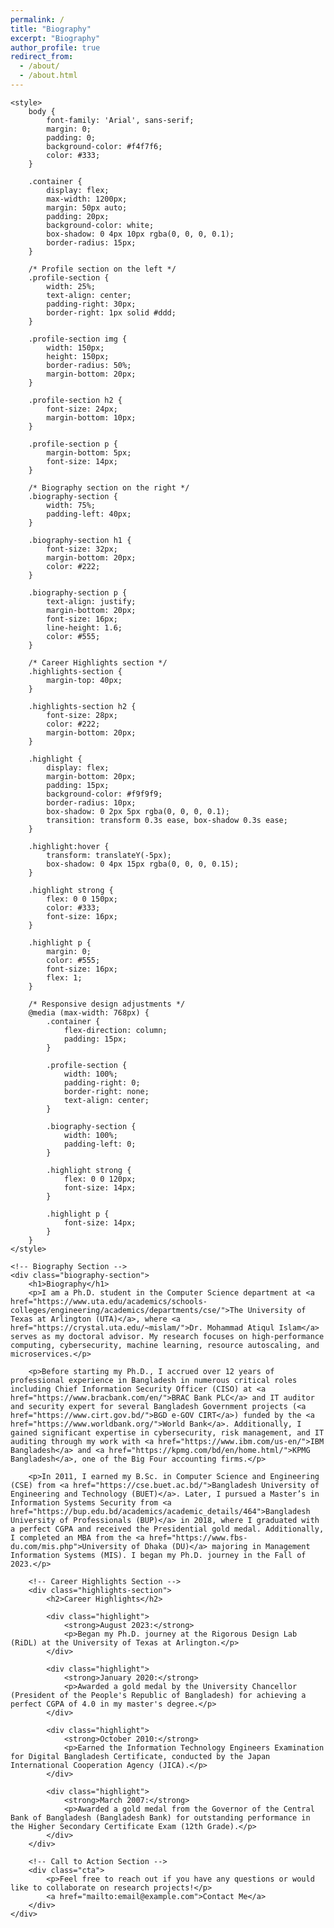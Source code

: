 ```yaml
---
permalink: /
title: "Biography"
excerpt: "Biography"
author_profile: true
redirect_from: 
  - /about/
  - /about.html
---
```


<!DOCTYPE html>
<html lang="en">
<head>
    <meta charset="UTF-8">
    <meta name="viewport" content="width=device-width, initial-scale=1.0">
    
    <style>
        body {
            font-family: 'Arial', sans-serif;
            margin: 0;
            padding: 0;
            background-color: #f4f7f6;
            color: #333;
        }

        .container {
            display: flex;
            max-width: 1200px;
            margin: 50px auto;
            padding: 20px;
            background-color: white;
            box-shadow: 0 4px 10px rgba(0, 0, 0, 0.1);
            border-radius: 15px;
        }

        /* Profile section on the left */
        .profile-section {
            width: 25%;
            text-align: center;
            padding-right: 30px;
            border-right: 1px solid #ddd;
        }

        .profile-section img {
            width: 150px;
            height: 150px;
            border-radius: 50%;
            margin-bottom: 20px;
        }

        .profile-section h2 {
            font-size: 24px;
            margin-bottom: 10px;
        }

        .profile-section p {
            margin-bottom: 5px;
            font-size: 14px;
        }

        /* Biography section on the right */
        .biography-section {
            width: 75%;
            padding-left: 40px;
        }

        .biography-section h1 {
            font-size: 32px;
            margin-bottom: 20px;
            color: #222;
        }

        .biography-section p {
            text-align: justify;
            margin-bottom: 20px;
            font-size: 16px;
            line-height: 1.6;
            color: #555;
        }

        /* Career Highlights section */
        .highlights-section {
            margin-top: 40px;
        }

        .highlights-section h2 {
            font-size: 28px;
            color: #222;
            margin-bottom: 20px;
        }

        .highlight {
            display: flex;
            margin-bottom: 20px;
            padding: 15px;
            background-color: #f9f9f9;
            border-radius: 10px;
            box-shadow: 0 2px 5px rgba(0, 0, 0, 0.1);
            transition: transform 0.3s ease, box-shadow 0.3s ease;
        }

        .highlight:hover {
            transform: translateY(-5px);
            box-shadow: 0 4px 15px rgba(0, 0, 0, 0.15);
        }

        .highlight strong {
            flex: 0 0 150px;
            color: #333;
            font-size: 16px;
        }

        .highlight p {
            margin: 0;
            color: #555;
            font-size: 16px;
            flex: 1;
        }

        /* Responsive design adjustments */
        @media (max-width: 768px) {
            .container {
                flex-direction: column;
                padding: 15px;
            }

            .profile-section {
                width: 100%;
                padding-right: 0;
                border-right: none;
                text-align: center;
            }

            .biography-section {
                width: 100%;
                padding-left: 0;
            }

            .highlight strong {
                flex: 0 0 120px;
                font-size: 14px;
            }

            .highlight p {
                font-size: 14px;
            }
        }
    </style>
</head>
<body>

<div class="container">

    <!-- Biography Section -->
    <div class="biography-section">
        <h1>Biography</h1>
        <p>I am a Ph.D. student in the Computer Science department at <a href="https://www.uta.edu/academics/schools-colleges/engineering/academics/departments/cse/">The University of Texas at Arlington (UTA)</a>, where <a href="https://crystal.uta.edu/~mislam/">Dr. Mohammad Atiqul Islam</a> serves as my doctoral advisor. My research focuses on high-performance computing, cybersecurity, machine learning, resource autoscaling, and microservices.</p>

        <p>Before starting my Ph.D., I accrued over 12 years of professional experience in Bangladesh in numerous critical roles including Chief Information Security Officer (CISO) at <a href="https://www.bracbank.com/en/">BRAC Bank PLC</a> and IT auditor and security expert for several Bangladesh Government projects (<a href="https://www.cirt.gov.bd/">BGD e-GOV CIRT</a>) funded by the <a href="https://www.worldbank.org/">World Bank</a>. Additionally, I gained significant expertise in cybersecurity, risk management, and IT auditing through my work with <a href="https://www.ibm.com/us-en/">IBM Bangladesh</a> and <a href="https://kpmg.com/bd/en/home.html/">KPMG Bangladesh</a>, one of the Big Four accounting firms.</p>

        <p>In 2011, I earned my B.Sc. in Computer Science and Engineering (CSE) from <a href="https://cse.buet.ac.bd/">Bangladesh University of Engineering and Technology (BUET)</a>. Later, I pursued a Master’s in Information Systems Security from <a href="https://bup.edu.bd/academics/academic_details/464">Bangladesh University of Professionals (BUP)</a> in 2018, where I graduated with a perfect CGPA and received the Presidential gold medal. Additionally, I completed an MBA from the <a href="https://www.fbs-du.com/mis.php">University of Dhaka (DU)</a> majoring in Management Information Systems (MIS). I began my Ph.D. journey in the Fall of 2023.</p>

        <!-- Career Highlights Section -->
        <div class="highlights-section">
            <h2>Career Highlights</h2>

            <div class="highlight">
                <strong>August 2023:</strong>
                <p>Began my Ph.D. journey at the Rigorous Design Lab (RiDL) at the University of Texas at Arlington.</p>
            </div>

            <div class="highlight">
                <strong>January 2020:</strong>
                <p>Awarded a gold medal by the University Chancellor (President of the People's Republic of Bangladesh) for achieving a perfect CGPA of 4.0 in my master's degree.</p>
            </div>

            <div class="highlight">
                <strong>October 2010:</strong>
                <p>Earned the Information Technology Engineers Examination for Digital Bangladesh Certificate, conducted by the Japan International Cooperation Agency (JICA).</p>
            </div>

            <div class="highlight">
                <strong>March 2007:</strong>
                <p>Awarded a gold medal from the Governor of the Central Bank of Bangladesh (Bangladesh Bank) for outstanding performance in the Higher Secondary Certificate Exam (12th Grade).</p>
            </div>
        </div>

        <!-- Call to Action Section -->
        <div class="cta">
            <p>Feel free to reach out if you have any questions or would like to collaborate on research projects!</p>
            <a href="mailto:email@example.com">Contact Me</a>
        </div>
    </div>
</div>

</body>
</html>
